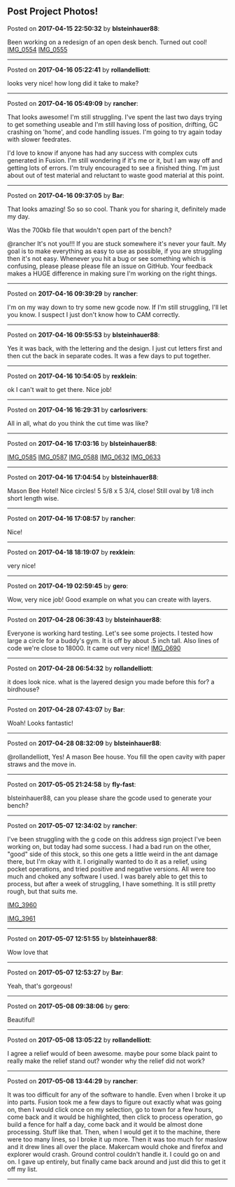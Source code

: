 ## Post Project Photos!
Posted on **2017-04-15 22:50:32** by **blsteinhauer88**:

Been working on a redesign of an open desk bench.  Turned out cool! [IMG_0554](/images/5u/5uka_img_0554.jpg.jpg) [IMG_0555](/images/as/asvv_img_0555.jpg.jpg)

---

Posted on **2017-04-16 05:22:41** by **rollandelliott**:

looks very nice! how long did it take to make?

---

Posted on **2017-04-16 05:49:09** by **rancher**:

That looks awesome!  I'm still struggling.  I've spent the last two days trying to get something useable and I'm still having loss of position, drifting, GC crashing on 'home', and code handling issues.  I'm going to try again today with slower feedrates.



I'd love to know if anyone has had any success with complex cuts generated in Fusion.  I'm still wondering if it's me or it, but I am way off and getting lots of errors.  I'm truly encouraged to see a finished thing.  I'm just about out of test material and reluctant to waste good material at this point.

---

Posted on **2017-04-16 09:37:05** by **Bar**:

That looks amazing! So so so cool. Thank you for sharing it, definitely made my day. 



Was the 700kb file that wouldn't open part of the bench? 



@rancher It's not you!!! If you are stuck somewhere it's never your fault. My goal is to make everything as easy to use as possible, if you are struggling then it's not easy. Whenever you hit a bug or see something which is confusing, please please please file an issue on GitHub. Your feedback makes a HUGE difference in making sure I'm working on the right things.

---

Posted on **2017-04-16 09:39:29** by **rancher**:

I'm on my way down to try some new gcode now.  If I'm still struggling, I'll let you know.  I suspect I just don't know how to CAM correctly.

---

Posted on **2017-04-16 09:55:53** by **blsteinhauer88**:

Yes it was back, with the lettering and the design.  I just cut letters first and then cut the back in separate codes.  It was a few days to put together.

---

Posted on **2017-04-16 10:54:05** by **rexklein**:

ok I can't wait to get there. Nice job!

---

Posted on **2017-04-16 16:29:31** by **carlosrivers**:

All in all, what do you think the cut time was like?

---

Posted on **2017-04-16 17:03:16** by **blsteinhauer88**:

[IMG_0585](/images/kq/kqlr_img_0585.jpg.jpg) [IMG_0587](/images/8j/8jta_img_0587.jpg.jpg) [IMG_0588](/images/jd/jdlq_img_0588.jpg.jpg) [IMG_0632](/images/ky/kyfl_img_0632.jpg.jpg) [IMG_0633](/images/am/amff_img_0633.jpg.jpg)

---

Posted on **2017-04-16 17:04:54** by **blsteinhauer88**:

Mason Bee Hotel! Nice circles! 5 5/8 x 5 3/4, close! Still oval by 1/8 inch short length wise.

---

Posted on **2017-04-16 17:08:57** by **rancher**:

Nice!

---

Posted on **2017-04-18 18:19:07** by **rexklein**:

very nice!

---

Posted on **2017-04-19 02:59:45** by **gero**:

Wow, very nice job! Good example on what you can create with layers.

---

Posted on **2017-04-28 06:39:43** by **blsteinhauer88**:

Everyone is working hard testing. Let's see some projects. I tested how large a circle for a buddy's gym. It is off by about .5 inch tall. Also lines of code we're close to 18000. It came out very nice! [IMG_0690](/images/td/td5u_img_0690.jpg.jpg)

---

Posted on **2017-04-28 06:54:32** by **rollandelliott**:

it does look nice. what is the layered design you made before this for? a birdhouse?

---

Posted on **2017-04-28 07:43:07** by **Bar**:

Woah! Looks fantastic!

---

Posted on **2017-04-28 08:32:09** by **blsteinhauer88**:

@rollandelliott, Yes! A mason Bee house. You fill the open cavity with paper straws and the move in.

---

Posted on **2017-05-05 21:24:58** by **fly-fast**:

blsteinhauer88, can you please share the gcode used to generate your bench?

---

Posted on **2017-05-07 12:34:02** by **rancher**:

I've been struggling with the g code on this address sign project I've been working on, but today had some success.  I had a bad run on the other, "good" side of this stock, so this one gets a little weird in the ant damage there, but I'm okay with it.  I originally wanted to do it as a relief, using pocket operations, and tried positive and negative versions.  All were too much and choked any software I used.   I was barely able to get this to process, but after a week of struggling, I have something.  It is still pretty rough, but that suits me.



 [IMG_3960](/images/aq/aqhz_img_3960.jpg.jpg)



[IMG_3961](/images/pc/pcjx_img_3961.jpg.jpg)

---

Posted on **2017-05-07 12:51:55** by **blsteinhauer88**:

Wow love that

---

Posted on **2017-05-07 12:53:27** by **Bar**:

Yeah, that's gorgeous!

---

Posted on **2017-05-08 09:38:06** by **gero**:

Beautiful!

---

Posted on **2017-05-08 13:05:22** by **rollandelliott**:

I agree a relief would of been awesome. maybe pour some black paint to really make the relief stand out? wonder why the relief did not work?

---

Posted on **2017-05-08 13:44:29** by **rancher**:

It was too difficult for any of the software to handle.  Even when I broke it up into parts.  Fusion took me a few days to figure out exactly what was going on, then I would click once on my selection, go to town for a few hours, come back and it would be highlighted, then click to process operation, go build a fence for half a day, come back and it would be almost done processing.  Stuff like that.  Then, when I would get it to the machine, there were too many lines, so I broke it up more.  Then it was too much for maslow and it drew lines all over the place.  Makercam would choke and firefox and explorer would crash.  Ground control couldn't handle it.  I could go on and on.   I gave up entirely, but finally came back around and just did this to get it off my list.

---

